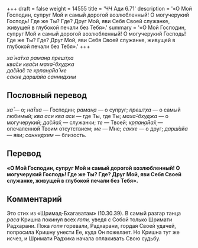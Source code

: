 +++
draft = false
weight = 14555
title = 'ЧЧ Ади 6.71'
description = '«О Мой Господин, супруг Мой и самый дорогой возлюбленный! О могучерукий Господь! Где же Ты? Где? Друг Мой, яви Себя Своей служанке, живущей в глубокой печали без Тебя».'
summary = '«О Мой Господин, супруг Мой и самый дорогой возлюбленный! О могучерукий Господь! Где же Ты? Где? Друг Мой, яви Себя Своей служанке, живущей в глубокой печали без Тебя».'
+++

_ха̄ на̄тха раман̣а прешт̣ха  
ква̄си ква̄си маха̄-бхуджа  
да̄сйа̄с те кр̣пан̣а̄йа̄ ме  
сакхе дарш́айа саннидхим_

## Пословный перевод

_ха̄_ — о; _на̄тха_ — Господин; _раман̣а_ — о супруг; _прешт̣ха_ — о самый любимый; _ква_ _аси_ _ква_ _аси_ — где Ты, где Ты; _маха̄_\-_бхуджа_ — о могучерукий; _да̄сйа̄х̣_ — служанки; _те_ — Твоей; _кр̣пан̣а̄йа̄х̣_ — опечаленной Твоим отсутствием; _ме_ — Мне; _сакхе_ — о друг; _дарш́айа_ — яви; _саннидхим_ — близость.

## Перевод

**«О Мой Господин, супруг Мой и самый дорогой возлюбленный! О могучерукий Господь! Где же Ты? Где? Друг Мой, яви Себя Своей служанке, живущей в глубокой печали без Тебя».**

## Комментарий

Это стих из «Шримад-Бхагаватам» (10.30.39). В самый разгар танца _раса_ Кришна покинул всех _гопи,_ уведя с Собой только Шримати Радхарани. Пока _гопи_ горевали, Радхарани, гордая Своей удачей, попросила Кришну унести Ее, куда Он пожелает. Но Кришна тут же исчез, и Шримати Радхика начала оплакивать Свою судьбу.
